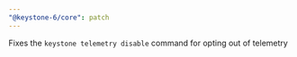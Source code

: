 ```yaml
---
"@keystone-6/core": patch
---
```


Fixes the `keystone telemetry disable` command for opting out of telemetry
